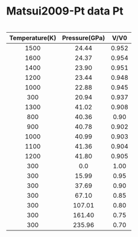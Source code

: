 # Matsui2009-Pt data Pt
#
Temperature(K)	| Pressure(GPa)| V/V0
:-------------------:|:-----------------:|:-------------:
1500|24.44|0.952
1600|24.37|0.954
1400|23.90|0.951
1200|23.44|0.948
1000|22.88|0.945
300|20.94|0.937
1300|41.02|0.908
800|40.36|0.90
900|40.78|0.902
1000|40.99|0.903
1100|41.36|0.904
1200|41.80|0.905
300|0.0|1.00
300|15.99|0.95
300|37.69|0.90
300|67.10|0.85
300|107.01|0.80
300|161.40|0.75
300|235.96|0.70
